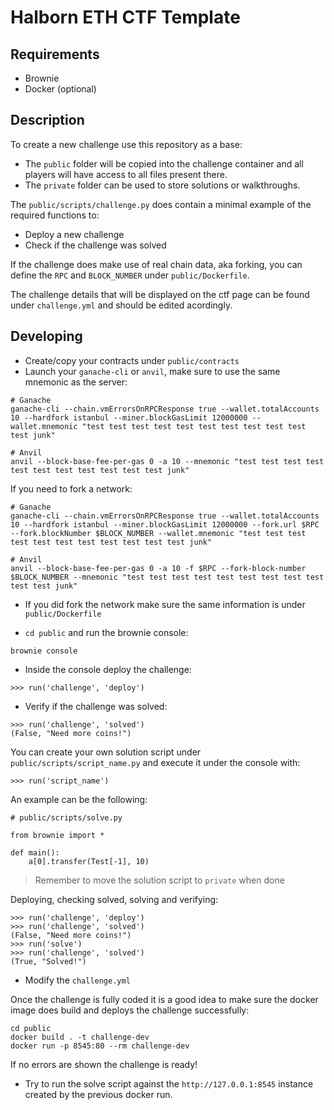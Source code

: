 # Halborn ETH CTF Template

## Requirements

- Brownie
- Docker (optional)

## Description

To create a new challenge use this repository as a base:

- The `public` folder will be copied into the challenge container and all players will have access to all files present there.
- The `private` folder can be used to store solutions or walkthroughs.


The `public/scripts/challenge.py` does contain a minimal example of the required functions to:

- Deploy a new challenge
- Check if the challenge was solved


If the challenge does make use of real chain data, aka forking, you can define the `RPC` and `BLOCK_NUMBER` under `public/Dockerfile`.

The challenge details that will be displayed on the ctf page can be found under `challenge.yml` and should be edited acordingly.


## Developing

- Create/copy your contracts under `public/contracts`
- Launch your `ganache-cli` or `anvil`, make sure to use the same mnemonic as the server:

```
# Ganache
ganache-cli --chain.vmErrorsOnRPCResponse true --wallet.totalAccounts 10 --hardfork istanbul --miner.blockGasLimit 12000000 --wallet.mnemonic "test test test test test test test test test test test junk"

# Anvil
anvil --block-base-fee-per-gas 0 -a 10 --mnemonic "test test test test test test test test test test test junk"
```

If you need to fork a network:

```
# Ganache
ganache-cli --chain.vmErrorsOnRPCResponse true --wallet.totalAccounts 10 --hardfork istanbul --miner.blockGasLimit 12000000 --fork.url $RPC --fork.blockNumber $BLOCK_NUMBER --wallet.mnemonic "test test test test test test test test test test test junk"

# Anvil
anvil --block-base-fee-per-gas 0 -a 10 -f $RPC --fork-block-number $BLOCK_NUMBER --mnemonic "test test test test test test test test test test test junk"
```

- If you did fork the network make sure the same information is under `public/Dockerfile`


- `cd public` and run the brownie console:

```
brownie console
```

- Inside the console deploy the challenge:

```
>>> run('challenge', 'deploy')
```

- Verify if the challenge was solved:

```
>>> run('challenge', 'solved')
(False, "Need more coins!")
```

You can create your own solution script under `public/scripts/script_name.py` and execute it under the console with:

```
>>> run('script_name')
```

An example can be the following:

```
# public/scripts/solve.py

from brownie import *

def main():
    a[0].transfer(Test[-1], 10)
```

> Remember to move the solution script to `private` when done


Deploying, checking solved, solving and verifying:

```
>>> run('challenge', 'deploy')
>>> run('challenge', 'solved')
(False, "Need more coins!")
>>> run('solve')
>>> run('challenge', 'solved')
(True, "Solved!")
```

- Modify the `challenge.yml`


Once the challenge is fully coded it is a good idea to make sure the docker image does build and deploys the challenge successfully:

```
cd public
docker build . -t challenge-dev
docker run -p 8545:80 --rm challenge-dev
```

If no errors are shown the challenge is ready!

- Try to run the solve script against the `http://127.0.0.1:8545` instance created by the previous docker run.

